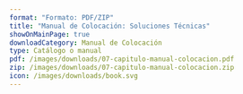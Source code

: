 ```yaml
---
format: "Formato: PDF/ZIP"
title: "Manual de Colocación: Soluciones Técnicas"
showOnMainPage: true
downloadCategory: Manual de Colocación
type: Catálogo o manual
pdf: /images/downloads/07-capitulo-manual-colocacion.pdf
zip: /images/downloads/07-capitulo-manual-colocacion.zip
icon: /images/downloads/book.svg
---
```

